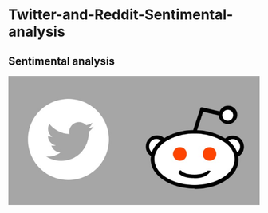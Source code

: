 # Twitter-and-Reddit-Sentimental-analysis
## Sentimental analysis

![](https://github.com/ShivankUdayawal/Twitter-and-Reddit-Sentimental-analysis/blob/main/Data%20Visualization/01.jpg)
